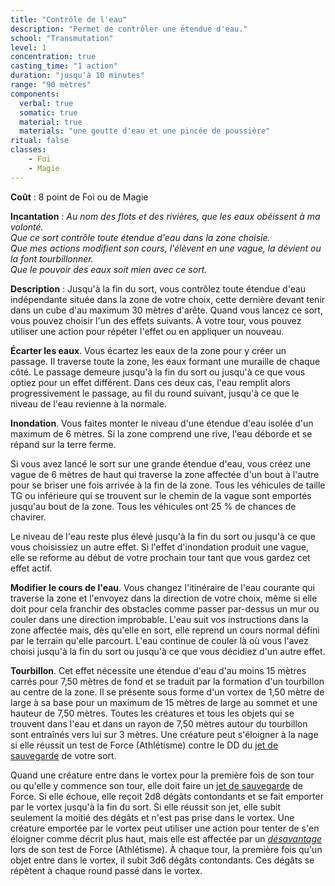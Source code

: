 ```yaml
---
title: "Contrôle de l'eau"
description: "Permet de contrôler une étendue d'eau."
school: "Transmutation"
level: 1
concentration: true
casting_time: "1 action"
duration: "jusqu'à 10 minutes"
range: "90 mètres"
components:
  verbal: true
  somatic: true
  material: true
  materials: "une goutte d'eau et une pincée de poussière"
ritual: false
classes:
    - Foi
    - Magie
---
```

**Coût** : 8 point de Foi ou de Magie  

**Incantation** : *Au nom des flots et des rivières, que les eaux obéissent à ma volonté.*    
*Que ce sort contrôle toute étendue d'eau dans la zone choisie.*     
*Que mes actions modifient son cours, l'élèvent en une vague, la dévient ou la font tourbillonner.*     
*Que le pouvoir des eaux soit mien avec ce sort.*    

**Description** : Jusqu'à la fin du sort, vous contrôlez toute étendue d'eau indépendante située dans la zone de votre choix, cette dernière devant tenir dans un cube d'au maximum 30 mètres d'arête. Quand vous lancez ce sort, vous pouvez choisir l'un des effets suivants. À votre tour, vous pouvez utiliser une action pour répéter l'effet ou en appliquer un nouveau.

**Écarter les eaux**. Vous écartez les eaux de la zone pour y créer un passage. Il traverse toute la zone, les eaux formant une muraille de chaque côté. Le passage demeure jusqu'à la fin du sort ou jusqu'à ce que vous optiez pour un effet différent. Dans ces deux cas, l'eau remplit alors progressivement le passage, au fil du round suivant, jusqu'à ce que le niveau de l'eau revienne à la normale.

**Inondation**. Vous faites monter le niveau d'une étendue d'eau isolée d'un maximum de 6 mètres. Si la zone comprend une rive, l'eau déborde et se répand sur la terre ferme.

Si vous avez lancé le sort sur une grande étendue d'eau, vous créez une vague de 6 mètres de haut qui traverse la zone affectée d'un bout à l'autre pour se briser une fois arrivée à la fin de la zone. Tous les véhicules de taille TG ou inférieure qui se trouvent sur le chemin de la vague sont emportés jusqu'au bout de la zone. Tous les véhicules ont 25 % de chances de  chavirer.

Le niveau de l'eau reste plus élevé jusqu'à la fin du sort ou jusqu'à ce que vous choisissiez un autre effet. Si l'effet d'inondation produit une vague, elle se reforme au début de votre prochain tour tant que vous gardez cet effet actif.

**Modifier le cours de l'eau**. Vous changez l'itinéraire de l'eau courante qui traverse la zone et l'envoyez dans la direction de votre choix, même si elle doit pour cela franchir des obstacles comme passer par-dessus un mur ou couler dans une direction improbable. L'eau suit vos instructions dans la zone affectée mais, dès qu'elle en sort, elle reprend un cours normal défini par le terrain qu'elle parcourt. L'eau continue de couler là où vous l'avez choisi jusqu'à la fin du sort ou jusqu'à ce que vous décidiez d'un autre effet.

**Tourbillon**. Cet effet nécessite une étendue d'eau d'au moins 15 mètres carrés pour 7,50 mètres de fond et se traduit par la formation d'un tourbillon au centre de la zone. Il se présente sous forme d'un vortex de 1,50 mètre de large à sa base pour un maximum de 15 mètres de large au sommet et une hauteur de 7,50 mètres. Toutes les créatures et tous les objets qui se trouvent dans l'eau et dans un rayon de 7,50 mètres autour du tourbillon sont entraînés vers lui sur 3 mètres. Une créature peut s'éloigner à la nage si elle réussit un test de Force (Athlétisme) contre le DD du [jet de sauvegarde](/utiliser-les-caracteristiques/#jets-de-sauvegarde) de votre sort.

Quand une créature entre dans le vortex pour la première fois de son tour ou qu'elle y commence son tour, elle doit faire un [jet de sauvegarde](/utiliser-les-caracteristiques/#jets-de-sauvegarde) de Force. Si elle échoue, elle reçoit 2d8 dégâts contondants et se fait emporter par le vortex jusqu'à la fin du sort. Si elle réussit son jet, elle subit seulement la moitié des dégâts et n'est pas prise dans le vortex. Une créature emportée par le vortex peut utiliser une action pour tenter de s'en éloigner comme décrit plus haut, mais elle est affectée par un [_désavantage_](/utiliser-les-caracteristiques/#avantage-et-desavantage) lors de son test de Force (Athlétisme). À chaque tour, la première fois qu'un objet entre dans le vortex, il subit 3d6 dégâts contondants. Ces dégâts se répètent à chaque round passé dans le vortex.
